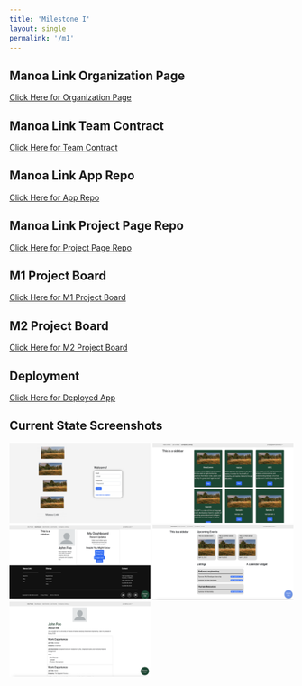 ```yaml
---
title: 'Milestone I'
layout: single
permalink: '/m1'
---
```


## Manoa Link Organization Page

[Click Here for Organization Page](https://github.com/uhmanoalink)

## Manoa Link Team Contract

[Click Here for Team Contract](https://docs.google.com/document/d/1GsQ6JnasoWsAGGNK4p9bS3Ng7o0uGBjVjpBgnCFym_E/edit)

## Manoa Link App Repo

[Click Here for App Repo](https://github.com/uhmanoalink/manoa-link)

## Manoa Link Project Page Repo

[Click Here for Project Page Repo](https://github.com/uhmanoalink/uhmanoalink.github.io)

## M1 Project Board

[Click Here for M1 Project Board](https://github.com/orgs/uhmanoalink/projects/1/views/1)

## M2 Project Board

[Click Here for M2 Project Board](https://github.com/orgs/uhmanoalink/projects/2/views/1)

## Deployment

[Click Here for Deployed App](http://64.226.116.90/)

## Current State Screenshots

<img width="250px" class="rounded float-start pe-4" src="/assets/images/landing.png" >
<img width="250px" class="rounded float-start pe-4" src="/assets/images/company.png" >
<img width="250px" class="rounded float-start pe-4" src="/assets/images/user-dashboard.png" >
<img width="250px" class="rounded float-start pe-4" src="/assets/images/company-dashboard.png" >
<img width="250px" class="rounded float-start pe-4" src="/assets/images/my-profile.png" >
